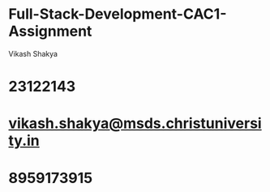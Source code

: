 # Full-Stack-Development-CAC1-Assignment
 Vikash Shakya
# 23122143
# vikash.shakya@msds.christuniversity.in
# 8959173915
